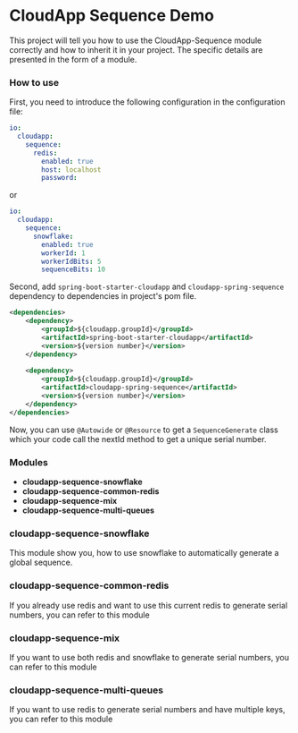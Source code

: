 # CloudApp Sequence Demo

This project will tell you how to use the CloudApp-Sequence module correctly
and how to inherit it in your project. The specific details are presented in
the form of a module.

### How to use

First, you need to introduce the following configuration in the configuration file:

```yaml
io:
  cloudapp:
    sequence:
      redis:
        enabled: true
        host: localhost
        password: 
```
or
```yaml
io:
  cloudapp:
    sequence:
      snowflake:
        enabled: true
        workerId: 1
        workerIdBits: 5
        sequenceBits: 10
```

Second, add <code>spring-boot-starter-cloudapp</code> and <code>cloudapp-spring-sequence</code>
dependency to dependencies in project's pom file.

```xml
<dependencies>
    <dependency>
        <groupId>${cloudapp.groupId}</groupId>
        <artifactId>spring-boot-starter-cloudapp</artifactId>
        <version>${version number}</version>
    </dependency>
    
    <dependency>
        <groupId>${cloudapp.groupId}</groupId>
        <artifactId>cloudapp-spring-sequence</artifactId>
        <version>${version number}</version>
    </dependency>
</dependencies>
```

Now, you can use <code>@Autowide</code> or <code>@Resource</code> to get a
<code>SequenceGenerate</code> class which your code call the nextId method
to get a unique serial number.

### Modules

* **cloudapp-sequence-snowflake**
* **cloudapp-sequence-common-redis**
* **cloudapp-sequence-mix**
* **cloudapp-sequence-multi-queues**

### cloudapp-sequence-snowflake

This module show you, how to use snowflake to automatically
generate a global sequence.

### cloudapp-sequence-common-redis

If you already use redis and want to use this current redis to generate
serial numbers, you can refer to this module

### cloudapp-sequence-mix

If you want to use both redis and snowflake to generate serial numbers,
you can refer to this module

### cloudapp-sequence-multi-queues

If you want to use redis to generate serial numbers and have multiple
keys, you can refer to this module

